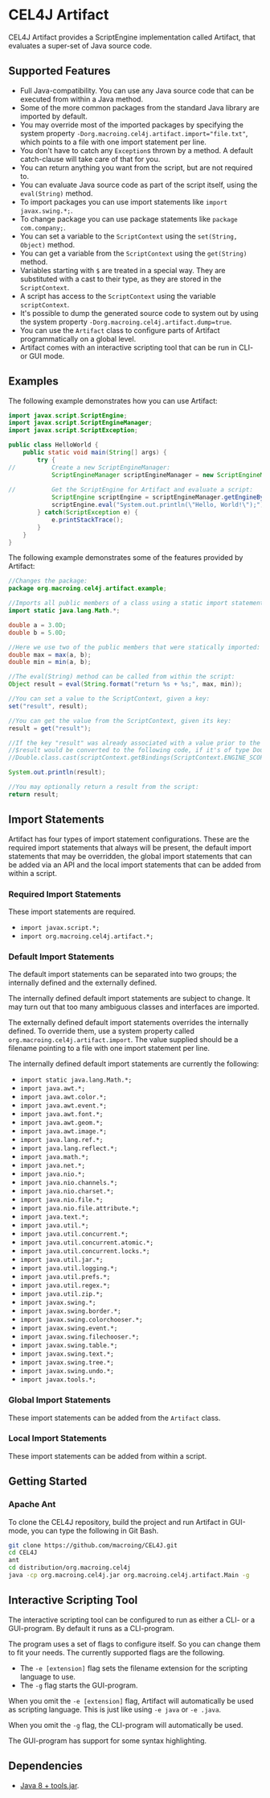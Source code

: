 CEL4J Artifact
==============
CEL4J Artifact provides a ScriptEngine implementation called Artifact, that evaluates a super-set of Java source code.

Supported Features
------------------
* Full Java-compatibility. You can use any Java source code that can be executed from within a Java method.
* Some of the more common packages from the standard Java library are imported by default.
* You may override most of the imported packages by specifying the system property ``-Dorg.macroing.cel4j.artifact.import="file.txt"``, which points to a file with one import statement per line.
* You don't have to catch any `Exception`s thrown by a method. A default catch-clause will take care of that for you.
* You can return anything you want from the script, but are not required to.
* You can evaluate Java source code as part of the script itself, using the `eval(String)` method.
* To import packages you can use import statements like `import javax.swing.*;`.
* To change package you can use package statements like `package com.company;`.
* You can set a variable to the `ScriptContext` using the `set(String, Object)` method.
* You can get a variable from the `ScriptContext` using the `get(String)` method.
* Variables starting with `$` are treated in a special way. They are substituted with a cast to their type, as they are stored in the `ScriptContext`.
* A script has access to the `ScriptContext` using the variable `scriptContext`.
* It's possible to dump the generated source code to system out by using the system property `-Dorg.macroing.cel4j.artifact.dump=true`.
* You can use the ``Artifact`` class to configure parts of Artifact programmatically on a global level.
* Artifact comes with an interactive scripting tool that can be run in CLI- or GUI mode.

Examples
--------
The following example demonstrates how you can use Artifact:

```java
import javax.script.ScriptEngine;
import javax.script.ScriptEngineManager;
import javax.script.ScriptException;

public class HelloWorld {
    public static void main(String[] args) {
        try {
//          Create a new ScriptEngineManager:
            ScriptEngineManager scriptEngineManager = new ScriptEngineManager();
            
//          Get the ScriptEngine for Artifact and evaluate a script:
            ScriptEngine scriptEngine = scriptEngineManager.getEngineByExtension("java");
            scriptEngine.eval("System.out.println(\"Hello, World!\");");
        } catch(ScriptException e) {
            e.printStackTrace();
        }
    }
}
```

The following example demonstrates some of the features provided by Artifact:

```java
//Changes the package:
package org.macroing.cel4j.artifact.example;

//Imports all public members of a class using a static import statement:
import static java.lang.Math.*;

double a = 3.0D;
double b = 5.0D;

//Here we use two of the public members that were statically imported:
double max = max(a, b);
double min = min(a, b);

//The eval(String) method can be called from within the script:
Object result = eval(String.format("return %s + %s;", max, min));

//You can set a value to the ScriptContext, given a key:
set("result", result);

//You can get the value from the ScriptContext, given its key:
result = get("result");

//If the key "result" was already associated with a value prior to the evaluation of this script, you could use $result to access it instead.
//$result would be converted to the following code, if it's of type Double like shown above:
//Double.class.cast(scriptContext.getBindings(ScriptContext.ENGINE_SCOPE).get("result"))

System.out.println(result);

//You may optionally return a result from the script:
return result;
```

Import Statements
-----------------
Artifact has four types of import statement configurations. These are the required import statements that always will be present, the default import statements that may be overridden, the global import statements that can be added via an API and the local import statements that can be added from within a script.

### Required Import Statements
These import statements are required.

* `import javax.script.*;`
* `import org.macroing.cel4j.artifact.*;`

### Default Import Statements
The default import statements can be separated into two groups; the internally defined and the externally defined.

The internally defined default import statements are subject to change. It may turn out that too many ambiguous classes and interfaces are imported.

The externally defined default import statements overrides the internally defined. To override them, use a system property called ``org.macroing.cel4j.artifact.import``. The value supplied should be a filename pointing to a file with one import statement per line.

The internally defined default import statements are currently the following:
* `import static java.lang.Math.*;`
* `import java.awt.*;`
* `import java.awt.color.*;`
* `import java.awt.event.*;`
* `import java.awt.font.*;`
* `import java.awt.geom.*;`
* `import java.awt.image.*;`
* `import java.lang.ref.*;`
* `import java.lang.reflect.*;`
* `import java.math.*;`
* `import java.net.*;`
* `import java.nio.*;`
* `import java.nio.channels.*;`
* `import java.nio.charset.*;`
* `import java.nio.file.*;`
* `import java.nio.file.attribute.*;`
* `import java.text.*;`
* `import java.util.*;`
* `import java.util.concurrent.*;`
* `import java.util.concurrent.atomic.*;`
* `import java.util.concurrent.locks.*;`
* `import java.util.jar.*;`
* `import java.util.logging.*;`
* `import java.util.prefs.*;`
* `import java.util.regex.*;`
* `import java.util.zip.*;`
* `import javax.swing.*;`
* `import javax.swing.border.*;`
* `import javax.swing.colorchooser.*;`
* `import javax.swing.event.*;`
* `import javax.swing.filechooser.*;`
* `import javax.swing.table.*;`
* `import javax.swing.text.*;`
* `import javax.swing.tree.*;`
* `import javax.swing.undo.*;`
* `import javax.tools.*;`

### Global Import Statements
These import statements can be added from the `Artifact` class.

### Local Import Statements
These import statements can be added from within a script.

Getting Started
---------------
### Apache Ant
To clone the CEL4J repository, build the project and run Artifact in GUI-mode, you can type the following in Git Bash.
```bash
git clone https://github.com/macroing/CEL4J.git
cd CEL4J
ant
cd distribution/org.macroing.cel4j
java -cp org.macroing.cel4j.jar org.macroing.cel4j.artifact.Main -g
```

Interactive Scripting Tool
--------------------------
The interactive scripting tool can be configured to run as either a CLI- or a GUI-program. By default it runs as a CLI-program.

The program uses a set of flags to configure itself. So you can change them to fit your needs. The currently supported flags are the following.

 - The `-e [extension]` flag sets the filename extension for the scripting language to use.
 - The `-g` flag starts the GUI-program.

When you omit the `-e [extension]` flag, Artifact will automatically be used as scripting language. This is just like using `-e java` or `-e .java`.

When you omit the `-g` flag, the CLI-program will automatically be used.

The GUI-program has support for some syntax highlighting.

Dependencies
------------
 - [Java 8 + tools.jar](http://www.java.com).
